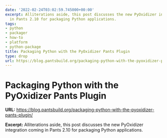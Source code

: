 ```yaml
---
date: '2022-02-24T03:02:59.745000+00:00'
excerpt: Alliterations aside, this post discusses the new PyOxidizer integration coming
  in Pants 2.10 for packaging Python applications.
tags:
- python
- packager
- how-to
- platform
- python-package
title: Packaging Python with the PyOxidizer Pants Plugin
type: drop
url: https://blog.pantsbuild.org/packaging-python-with-the-pyoxidizer-pants-plugin/
---
```


# Packaging Python with the PyOxidizer Pants Plugin

**URL:** https://blog.pantsbuild.org/packaging-python-with-the-pyoxidizer-pants-plugin/

**Excerpt:** Alliterations aside, this post discusses the new PyOxidizer integration coming in Pants 2.10 for packaging Python applications.
